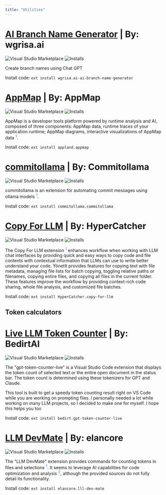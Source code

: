 ```yaml
---
title: "Utilities"
---
```


# [AI Branch Name Generator](https://marketplace.visualstudio.com/items?itemName=wgrisa.ai-branch-name-generator)  | By: wgrisa.ai

![Visual Studio Marketplace](https://img.shields.io/visual-studio-marketplace/v/wgrisa.ai-ai-branch-name-generator?label=VS%20Code%20Marketplace&logo=visual-studio-code&style=for-the-badge)
![Installs](https://img.shields.io/visual-studio-marketplace/i/wgrisa.ai-ai-branch-name-generator?label=Installs&style=for-the-badge)

Create branch names using Chat GPT

Install code:
`ext install wgrisa.ai-ai-branch-name-generator`


# [AppMap](https://marketplace.visualstudio.com/items?itemName=appland.appmap)  | By: AppMap

![Visual Studio Marketplace](https://img.shields.io/visual-studio-marketplace/v/appland.appmap?label=VS%20Code%20Marketplace&logo=visual-studio-code&style=for-the-badge)
![Installs](https://img.shields.io/visual-studio-marketplace/i/appland.appmap?label=Installs&style=for-the-badge)

AppMap is a developer tools platform powered by runtime analysis and AI, composed of three components: AppMap data, runtime traces of your application runtime; AppMap diagrams, interactive visualizations of AppMap data  <sup><a href="https://marketplace.visualstudio.com/items?itemName=appland.appmap" target="_blank" rel="noreferrer" style="color: rgb(59, 130, 246); text-decoration: none; hover:text-decoration: underline;">1</a></sup>.

Install code:
`ext install appland.appmap`

# [commitollama](https://marketplace.visualstudio.com/items?itemName=commitollama.commitollama)  | By: Commitollama

![Visual Studio Marketplace](https://img.shields.io/visual-studio-marketplace/v/commitollama.commitollama?label=VS%20Code%20Marketplace&logo=visual-studio-code&style=for-the-badge)
![Installs](https://img.shields.io/visual-studio-marketplace/i/commitollama.commitollama?label=Installs&style=for-the-badge)
 
commitollama is an extension for automating commit messages using ollama models  <sup><a href="https://marketplace.visualstudio.com/items?itemName=commitollama.commitollama" target="_blank" rel="noreferrer" style="color: rgb(59, 130, 246); text-decoration: none; hover:text-decoration: underline;">1</a></sup>.

Install code:
`ext install commitollama.commitollama`

# [Copy For LLM](https://marketplace.visualstudio.com/items?itemName=HyperCatcher.copy-for-llm)  | By: HyperCatcher

![Visual Studio Marketplace](https://img.shields.io/visual-studio-marketplace/v/HyperCatcher.copy-for-llm?label=VS%20Code%20Marketplace&logo=visual-studio-code&style=for-the-badge)
![Installs](https://img.shields.io/visual-studio-marketplace/i/HyperCatcher.copy-for-llm?label=Installs&style=for-the-badge)
 
The Copy For LLM extension  <sup><a href="https://marketplace.visualstudio.com/items?itemName=HyperCatcher.copy-for-llm" target="_blank" rel="noreferrer" style="color: rgb(59, 130, 246); text-decoration: none; hover:text-decoration: underline;">1</a></sup> enhances workflow when working with LLM chat interfaces by providing quick and easy ways to copy code and file contents with contextual information that LLMs can use to write better understand your code.
 YönetIt provides features for copying text with file metadata, managing file lists for batch copying, toggling relative paths or filenames, copying entire files, and copying all files in the current folder. These features improve the workflow by providing context-rich code sharing, whole file analysis, and customized file batches.
 
Install code:
`ext install HyperCatcher.copy-for-llm`

## Token calculators

# [Live LLM Token Counter](https://marketplace.visualstudio.com/items?itemName=bedirt.gpt-token-counter-live)  | By: BedirtAI

![Visual Studio Marketplace](https://img.shields.io/visual-studio-marketplace/v/bedirt.gpt-token-counter-live?label=VS%20Code%20Marketplace&logo=visual-studio-code&style=for-the-badge)
![Installs](https://img.shields.io/visual-studio-marketplace/i/bedirt.gpt-token-counter-live?label=Installs&style=for-the-badge)
 
The "gpt-token-counter-live" is a Visual Studio Code extension that displays the token count of selected text or the entire open document in the status bar. The token count is determined using these tokenizers for GPT and Claude.

This tool is built to get a speedy token counting result right on VS Code while you are working on prompting files. I personally needed a lot while working on many LLM projects, so I decided to make one for myself. I hope this helps you too

Install code:
`ext install bedirt.gpt-token-counter-live`


# [LLM DevMate](https://marketplace.visualstudio.com/items?itemName=elancore.llm-dev-mate)  | By: elancore

![Visual Studio Marketplace](https://img.shields.io/visual-studio-marketplace/v/elancore.llm-dev-mate?label=VS%20Code%20Marketplace&logo=visual-studio-code&style=for-the-badge)
![Installs](https://img.shields.io/visual-studio-marketplace/i/elancore.llm-dev-mate?label=Installs&style=for-the-badge)
 
The "LLM DevMate" extension provides commands for counting tokens in files and selections  <sup><a href="https://marketplace.visualstudio.com/items?itemName=elancore.llm-dev-mate" target="_blank" rel="noreferrer" style="color: rgb(59, 130, 246); text-decoration: none; hover:text-decoration: underline;">1</a></sup>. It seems to leverage AI capabilities for code optimization and analysis  <sup><a href="https://marketplace.visualstudio.com/items?itemName=TeamSankey.devmateai" target="_blank" rel="noreferrer" style="color: rgb(59, 130, 246); text-decoration: none; hover:text-decoration: underline;">2</a></sup>, although the provided sources do not fully detail its functionality. 
 
Install code:
`ext install elancore.lll-dev-mate`



